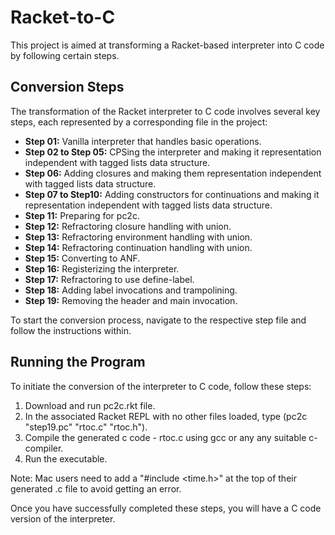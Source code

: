 # Racket-to-C

This project is aimed at transforming a Racket-based interpreter into C code by following certain steps.

## Conversion Steps

The transformation of the Racket interpreter to C code involves several key steps, each represented by a corresponding file in the project:

* **Step 01:** Vanilla interpreter that handles basic operations.
* **Step 02 to Step 05:** CPSing the interpreter and making it representation independent with tagged lists data structure.
* **Step 06:** Adding closures and making them representation independent with tagged lists data structure.
* **Step 07 to Step10:** Adding constructors for continuations and making it representation independent with tagged lists data structure.
* **Step 11:** Preparing for pc2c.
* **Step 12:** Refractoring closure handling with union.
* **Step 13:** Refractoring environment handling with union.
* **Step 14:** Refractoring continuation handling with union.
* **Step 15:** Converting to ANF.
* **Step 16:** Registerizing the interpreter.
* **Step 17:** Refractoring to use define-label.
* **Step 18:** Adding label invocations and trampolining.
* **Step 19:** Removing the header and main invocation.

To start the conversion process, navigate to the respective step file and follow the instructions within.

## Running the Program

To initiate the conversion of the interpreter to C code, follow these steps:

1. Download and run pc2c.rkt file.
2. In the associated Racket REPL with no other files loaded, type
(pc2c "step19.pc" "rtoc.c" "rtoc.h").
3. Compile the generated c code - rtoc.c using gcc or any any suitable c-compiler.
4. Run the executable.

Note: Mac users need to add a "#include <time.h>" at the top of their generated .c file to avoid getting an error.

Once you have successfully completed these steps, you will have a C code version of the interpreter.


